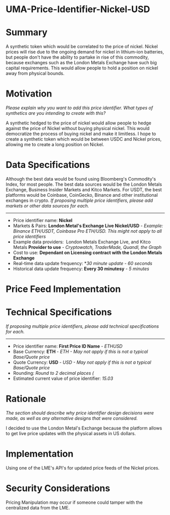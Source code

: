 # UMA-Price-Identifier-Nickel-USD
# **Summary**

A synthetic token which would be correlated to the price of nickel. Nickel prices will rise due to the ongoing demand for nickel in lithium-ion batteries, but people don't have the ability to partake in rise of this commodity, because exchanges such as the London Metals Exchange have such big capital requirements. This would allow people to hold a position on nickel away from physical bounds. 

# **Motivation**

*Please explain why you want to add this price identifier. What types of synthetics are you intending to create with this?*

A synthetic hedged to the price of nickel would allow people to hedge against the price of Nickel without buying physical nickel. This would democratize the process of buying nickel and make it limitless. I hope to create a synthetic token which would be between USDC and Nickel prices, allowing me to create a long position on Nickel. 

# **Data Specifications**

Although the best data would be found using Bloomberg's Commodity's Index, for most people. The best data sources would be the London Metals Exchange, Business Insider Markets and Kitco Markets. For USDT, the best platforms would be Coinbase, CoinGecko, Binance and other institutional exchanges in crypto.
*If proposing multiple price identifiers, please add markets or other data sources for each.*

---

- Price identifier name: **Nickel**
- Markets & Pairs: **London Metal's Exchange Live Nickel/USD** - *Example: Binance ETH/USDT, Coinbase Pro ETH/USD. This might not apply to all price identifiers*
- Example data providers:  London Metals Exchange Live, and Kitco Metals **Provider to use** - *Cryptowatch, TraderMade, Quandl, the Graph*
- Cost to use: **Dependant on Licensing contract with the London Metals Exchange**
- Real-time data update frequency: **30 minute update* - *60 seconds*
- Historical data update frequency: **Every 30 minutesy** - *5 minutes*

# **Price Feed Implementation**

# **Technical Specifications**

*If proposing multiple price identifiers, please add technical specifications for each.*

---

- Price identifier name: **First Price ID Name** - *ETHUSD*
- Base Currency: **ETH** - *ETH - May not apply if this is not a typical Base/Quote price*
- Quote Currency: **USD** - *USD - May not apply if this is not a typical Base/Quote price*
- Rounding: *Round to 2 decimal places (*
- Estimated current value of price identifier: *15.03*

# **Rationale**

*The section should describe why price identifier design decisions were made, as well as any alternative designs that were considered.*

I decided to use the London Metal's Exchange because the platform allows to get live price updates with the physical assets in US dollars. 

# **Implementation**

Using one of the LME's API's for updated price feeds of the Nickel prices. 

# **Security Considerations**

Pricing Manipulation may occur if someone could tamper with the centralized data from the LME. 
